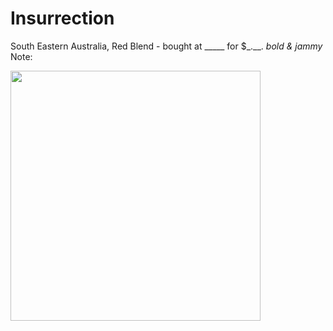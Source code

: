 
# Insurrection 

South Eastern Australia, Red Blend - bought at _____ for $_.__.
*bold & jammy*
Note: 


<img src="https://matikin9.github.io/cheap-ass-wine/images/003_Insurrenction1.JPG" width="400">








